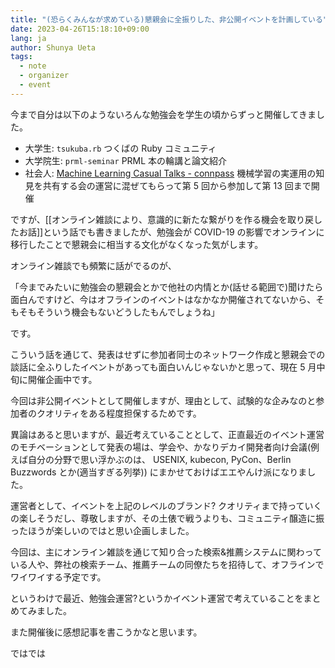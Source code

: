 ```yaml
---
title: "(恐らくみんなが求めている)懇親会に全振りした、非公開イベントを計画している"
date: 2023-04-26T15:18:10+09:00
lang: ja
author: Shunya Ueta
tags:
  - note
  - organizer
  - event
---
```


今まで自分は以下のようないろんな勉強会を学生の頃からずっと開催してきました。

- 大学生: `tsukuba.rb` つくばの Ruby コミュニティ
- 大学院生: `prml-seminar` PRML 本の輪講と論文紹介
- 社会人: [Machine Learning Casual Talks \- connpass](https://mlct.connpass.com/) 機械学習の実運用の知見を共有する会の運営に混ぜてもらって第 5 回から参加して第 13 回まで開催

ですが、[[オンライン雑談により、意識的に新たな繋がりを作る機会を取り戻したお話]]という話でも書きましたが、勉強会が COVID-19 の影響でオンラインに移行したことで懇親会に相当する文化がなくなった気がします。

オンライン雑談でも頻繁に話がでるのが、

「今までみたいに勉強会の懇親会とかで他社の内情とか(話せる範囲で)聞けたら面白んですけど、今はオフラインのイベントはなかなか開催されてないから、そもそもそういう機会もないどうしたもんでしょうね」

です。

こういう話を通じて、発表はせずに参加者同士のネットワーク作成と懇親会での談話に全ふりしたイベントがあっても面白いんじゃないかと思って、現在 5 月中旬に開催企画中です。

今回は非公開イベントとして開催しますが、理由として、試験的な企みなのと参加者のクオリティをある程度担保するためです。

異論はあると思いますが、最近考えていることとして、正直最近のイベント運営のモチベーションとして発表の場は、学会や、かなりデカイ開発者向け会議(例えば自分の分野で思い浮かぶのは、 USENIX, kubecon, PyCon、Berlin Buzzwords とか(適当すぎる列挙)) にまかせておけばエエやんけ派になりました。

運営者として、イベントを上記のレベルのブランド? クオリティまで持っていくの楽しそうだし、尊敬しますが、その土俵で戦うよりも、コミュニティ醸造に振ったほうが楽しいのではと思い企画しました。

今回は、主にオンライン雑談を通じて知り合った検索&推薦システムに関わっている人や、弊社の検索チーム、推薦チームの同僚たちを招待して、オフラインでワイワイする予定です。

というわけで最近、勉強会運営?というかイベント運営で考えていることをまとめてみました。

また開催後に感想記事を書こうかなと思います。

ではでは
